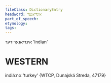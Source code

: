 ```yaml
---
fileClass: DictionaryEntry
headword: אינדיאַנער
part_of_speech: 
etymology: 
tags: 
---
```

אינדיאַנער
דער
'Indian'

WESTERN
========

indiáːnα 'turkey' {WTCP, Dunajská Streda, 47179}
